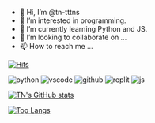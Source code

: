 - 👋 Hi, I’m @tn-tttns
- 👀 I’m interested in programming.
- 🌱 I’m currently learning Python and JS.
- 💞️ I’m looking to collaborate on ...
- 📫 How to reach me ...

[![Hits](https://hits.seeyoufarm.com/api/count/incr/badge.svg?url=https%3A%2F%2Fgithub.com%2Ftn-tttns&count_bg=%23969696&title_bg=%23272727&icon=github.svg&icon_color=%23E7E7E7&title=hits&edge_flat=true)](https://hits.seeyoufarm.com)

![python](https://img.shields.io/badge/-PYTHON-3776AB?style=for-the-badge&logo=python&logoColor=white) ![vscode](https://img.shields.io/badge/-Visual%20Studio%20Code-007ACC?style=for-the-badge&logo=visualstudiocode&logoColor=white) ![github](https://img.shields.io/badge/-github-181717?style=for-the-badge&logo=github&logoColor=white) ![replit](https://img.shields.io/badge/-replit-F26207?style=for-the-badge&logo=replit&logoColor=white) ![js](https://img.shields.io/badge/-javascript-F7DF1E?style=for-the-badge&logo=javascript&logoColor=black)

[![TN's GitHub stats](https://github-readme-stats.vercel.app/api?username=tn-tttns&show_icons=true&theme=tokyonight)](https://github.com/anuraghazra/github-readme-stats)

[![Top Langs](https://github-readme-stats.vercel.app/api/top-langs/?username=tn-tttns&layout=compact)](https://github.com/anuraghazra/github-readme-stats)
